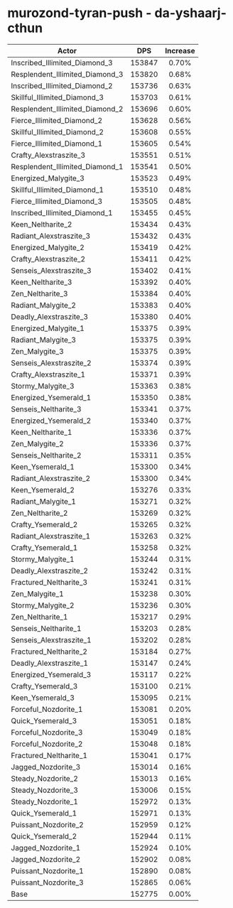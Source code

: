 # murozond-tyran-push - da-yshaarj-cthun
| Actor | DPS | Increase |
|---|:---:|:---:|
|Inscribed_Illimited_Diamond_3|153847|0.70%|
|Resplendent_Illimited_Diamond_3|153820|0.68%|
|Inscribed_Illimited_Diamond_2|153736|0.63%|
|Skillful_Illimited_Diamond_3|153703|0.61%|
|Resplendent_Illimited_Diamond_2|153696|0.60%|
|Fierce_Illimited_Diamond_2|153628|0.56%|
|Skillful_Illimited_Diamond_2|153608|0.55%|
|Fierce_Illimited_Diamond_1|153605|0.54%|
|Crafty_Alexstraszite_3|153551|0.51%|
|Resplendent_Illimited_Diamond_1|153541|0.50%|
|Energized_Malygite_3|153523|0.49%|
|Skillful_Illimited_Diamond_1|153510|0.48%|
|Fierce_Illimited_Diamond_3|153505|0.48%|
|Inscribed_Illimited_Diamond_1|153455|0.45%|
|Keen_Neltharite_2|153434|0.43%|
|Radiant_Alexstraszite_3|153432|0.43%|
|Energized_Malygite_2|153419|0.42%|
|Crafty_Alexstraszite_2|153411|0.42%|
|Senseis_Alexstraszite_3|153402|0.41%|
|Keen_Neltharite_3|153392|0.40%|
|Zen_Neltharite_3|153384|0.40%|
|Radiant_Malygite_2|153383|0.40%|
|Deadly_Alexstraszite_3|153380|0.40%|
|Energized_Malygite_1|153375|0.39%|
|Radiant_Malygite_3|153375|0.39%|
|Zen_Malygite_3|153375|0.39%|
|Senseis_Alexstraszite_2|153374|0.39%|
|Crafty_Alexstraszite_1|153371|0.39%|
|Stormy_Malygite_3|153363|0.38%|
|Energized_Ysemerald_1|153350|0.38%|
|Senseis_Neltharite_3|153341|0.37%|
|Energized_Ysemerald_2|153340|0.37%|
|Keen_Neltharite_1|153336|0.37%|
|Zen_Malygite_2|153336|0.37%|
|Senseis_Neltharite_2|153311|0.35%|
|Keen_Ysemerald_1|153300|0.34%|
|Radiant_Alexstraszite_2|153300|0.34%|
|Keen_Ysemerald_2|153276|0.33%|
|Radiant_Malygite_1|153271|0.32%|
|Zen_Neltharite_2|153269|0.32%|
|Crafty_Ysemerald_2|153265|0.32%|
|Radiant_Alexstraszite_1|153263|0.32%|
|Crafty_Ysemerald_1|153258|0.32%|
|Stormy_Malygite_1|153244|0.31%|
|Deadly_Alexstraszite_2|153242|0.31%|
|Fractured_Neltharite_3|153241|0.31%|
|Zen_Malygite_1|153238|0.30%|
|Stormy_Malygite_2|153236|0.30%|
|Zen_Neltharite_1|153217|0.29%|
|Senseis_Neltharite_1|153203|0.28%|
|Senseis_Alexstraszite_1|153202|0.28%|
|Fractured_Neltharite_2|153184|0.27%|
|Deadly_Alexstraszite_1|153147|0.24%|
|Energized_Ysemerald_3|153117|0.22%|
|Crafty_Ysemerald_3|153100|0.21%|
|Keen_Ysemerald_3|153095|0.21%|
|Forceful_Nozdorite_1|153081|0.20%|
|Quick_Ysemerald_3|153051|0.18%|
|Forceful_Nozdorite_3|153049|0.18%|
|Forceful_Nozdorite_2|153048|0.18%|
|Fractured_Neltharite_1|153041|0.17%|
|Jagged_Nozdorite_3|153014|0.16%|
|Steady_Nozdorite_2|153013|0.16%|
|Steady_Nozdorite_3|153006|0.15%|
|Steady_Nozdorite_1|152972|0.13%|
|Quick_Ysemerald_1|152971|0.13%|
|Puissant_Nozdorite_2|152959|0.12%|
|Quick_Ysemerald_2|152944|0.11%|
|Jagged_Nozdorite_1|152924|0.10%|
|Jagged_Nozdorite_2|152902|0.08%|
|Puissant_Nozdorite_1|152890|0.08%|
|Puissant_Nozdorite_3|152865|0.06%|
|Base|152775|0.00%|
